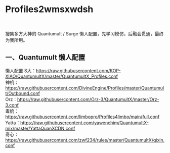 # Profiles2wmsxwdsh
<br>

搜集多方大神的 Quantumult / Surge 懒人配置，先学习模仿，后融会贯通，最终为我所用。

## 一、Quantumult 懒人配置
懒人配置
S大：https://raw.githubusercontent.com/KOP-XIAO/QuantumultX/master/QuantumultX_Profiles.conf
<br/>
神机：https://raw.githubusercontent.com/DivineEngine/Profiles/master/Quantumult/Outbound.conf
<br/>
Orz：https://raw.githubusercontent.com/Orz-3/QuantumultX/master/Orz-3.conf
<br/>
毒奶：https://raw.githubusercontent.com/limbopro/Profiles4limbo/main/full.conf
<br/>
Yatta：https://raw.githubusercontent.com/yawenchim/QuantumultX-mix/master/YattaQuanXCDN.conf
<br/>
奇心：https://raw.githubusercontent.com/zwf234/rules/master/QuantumultX/qixin.conf



<br/>